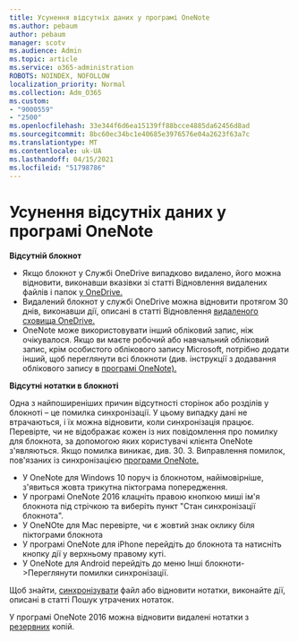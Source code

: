 ```yaml
---
title: Усунення відсутніх даних у програмі OneNote
ms.author: pebaum
author: pebaum
manager: scotv
ms.audience: Admin
ms.topic: article
ms.service: o365-administration
ROBOTS: NOINDEX, NOFOLLOW
localization_priority: Normal
ms.collection: Adm_O365
ms.custom:
- "9000559"
- "2500"
ms.openlocfilehash: 33e344f6d6ea15139ff88bcce4885da62456d8ad
ms.sourcegitcommit: 8bc60ec34bc1e40685e3976576e04a2623f63a7c
ms.translationtype: MT
ms.contentlocale: uk-UA
ms.lasthandoff: 04/15/2021
ms.locfileid: "51798786"
---
```

# <a name="resolving-missing-data-in-onenote"></a>Усунення відсутніх даних у програмі OneNote

**Відсутній блокнот**

- Якщо блокнот у Службі OneDrive випадково видалено, його можна відновити, виконавши вказівки зі статті Відновлення видалених файлів і папок [у OneDrive.](https://support.office.com/article/949ada80-0026-4db3-a953-c99083e6a84f)
- Видалений блокнот у службі OneDrive можна відновити протягом 30 днів, виконавши дії, описані в статті Відновлення [видаленого сховища OneDrive.](https://docs.microsoft.com/onedrive/restore-deleted-onedrive)
- OneNote може використовувати інший обліковий запис, ніж очікувалося. Якщо ви маєте робочий або навчальний обліковий запис, крім особистого облікового запису Microsoft, потрібно додати інший, щоб переглянути всі блокноти (див. інструкції з додавання облікового запису в [програмі OneNote).](https://support.office.com/article/5afff855-54ee-47e4-a773-db048d4ac299)

**Відсутні нотатки в блокноті**

Одна з найпоширеніших причин відсутності сторінок або розділів у блокноті – це помилка синхронізації. У цьому випадку дані не втрачаються, і їх можна відновити, коли синхронізація працює. Перевірте, чи не відображає кожен із них повідомлення про помилку для блокнота, за допомогою яких користувачі клієнта OneNote з'являються. Якщо помилка виникає, див. 30. 3. Виправлення помилок, пов'язаних із синхронізацією [програми OneNote.](https://support.office.com/article/299495ef-66d1-448f-90c1-b785a6968d45)

- У OneNote для Windows 10 поруч із блокнотом, найімовірніше, з'явиться жовта трикутна піктограма попередження.
- У програмі OneNote 2016 клацніть правою кнопкою миші ім'я блокнота під стрічкою та виберіть пункт "Стан синхронізації блокнота".
- У OneNOte для Mac перевірте, чи є жовтий знак оклику біля піктограми блокнота
- У програмі OneNote для iPhone перейдіть до блокнота та натисніть кнопку дії у верхньому правому куті.
- У OneNote для Android перейдіть до меню Інші блокноти->Переглянути помилки синхронізації.

Щоб знайти, [синхронізувати](https://support.office.com/article/32cb2bd7-afe7-44d2-a711-398a88421287) файл або відновити нотатки, виконайте дії, описані в статті Пошук утрачених нотаток.

У програмі OneNote 2016 можна відновити видалені нотатки з [резервних](https://support.office.com/article/32ed1036-74fd-4c21-bc28-033a486e6b14) копій.